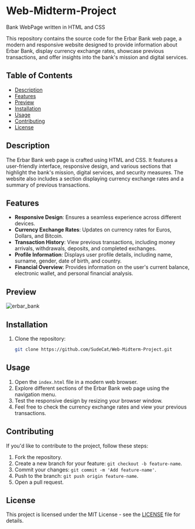 # Web-Midterm-Project
Bank WebPage written in HTML and CSS

This repository contains the source code for the Erbar Bank web page, a modern and responsive website designed to provide information about Erbar Bank, display currency exchange rates, showcase previous transactions, and offer insights into the bank's mission and digital services.

## Table of Contents
- [Description](#description)
- [Features](#features)
- [Preview](#preview)
- [Installation](#installation)
- [Usage](#usage)
- [Contributing](#contributing)
- [License](#license)

## Description
The Erbar Bank web page is crafted using HTML and CSS. It features a user-friendly interface, responsive design, and various sections that highlight the bank's mission, digital services, and security measures. The website also includes a section displaying  currency exchange rates and a summary of previous transactions.

## Features
- **Responsive Design**: Ensures a seamless experience across different devices.
- **Currency Exchange Rates**: Updates on currency rates for Euros, Dollars, and Bitcoin.
- **Transaction History**: View previous transactions, including money arrivals, withdrawals, deposits, and completed exchanges.
- **Profile Information**: Displays user profile details, including name, surname, gender, date of birth, and country.
- **Financial Overview**: Provides information on the user's current balance, electronic wallet, and personal financial analysis.

## Preview
![erbar_bank](https://github.com/SudeCat/Web-Midterm-Project/assets/81020923/8eda17aa-f182-4d15-9f67-c1715bf6fbd1)



## Installation
1. Clone the repository:
   ```bash
   git clone https://github.com/SudeCat/Web-Midterm-Project.git

## Usage

1. Open the `index.html` file in a modern web browser.
2. Explore different sections of the Erbar Bank web page using the navigation menu.
3. Test the responsive design by resizing your browser window.
4. Feel free to check the currency exchange rates and view your previous transactions.

## Contributing

If you'd like to contribute to the project, follow these steps:

1. Fork the repository.
2. Create a new branch for your feature: `git checkout -b feature-name`.
3. Commit your changes: `git commit -m 'Add feature-name'`.
4. Push to the branch: `git push origin feature-name`.
5. Open a pull request.

## License

This project is licensed under the MIT License - see the [LICENSE](LICENSE) file for details.
